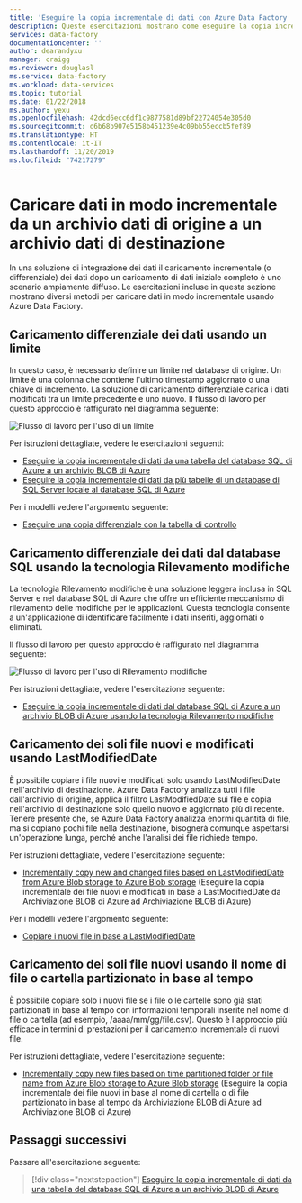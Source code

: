 ```yaml
---
title: 'Eseguire la copia incrementale di dati con Azure Data Factory '
description: Queste esercitazioni mostrano come eseguire la copia incrementale di dati da un archivio dati di origine a un archivio dati di destinazione. Nella prima vengono copiati dati da una tabella.
services: data-factory
documentationcenter: ''
author: dearandyxu
manager: craigg
ms.reviewer: douglasl
ms.service: data-factory
ms.workload: data-services
ms.topic: tutorial
ms.date: 01/22/2018
ms.author: yexu
ms.openlocfilehash: 42dcd6ecc6df1c9877581d89bf22724054e305d0
ms.sourcegitcommit: d6b68b907e5158b451239e4c09bb55eccb5fef89
ms.translationtype: HT
ms.contentlocale: it-IT
ms.lasthandoff: 11/20/2019
ms.locfileid: "74217279"
---
```

# <a name="incrementally-load-data-from-a-source-data-store-to-a-destination-data-store"></a>Caricare dati in modo incrementale da un archivio dati di origine a un archivio dati di destinazione

In una soluzione di integrazione dei dati il caricamento incrementale (o differenziale) dei dati dopo un caricamento di dati iniziale completo è uno scenario ampiamente diffuso. Le esercitazioni incluse in questa sezione mostrano diversi metodi per caricare dati in modo incrementale usando Azure Data Factory.

## <a name="delta-data-loading-from-database-by-using-a-watermark"></a>Caricamento differenziale dei dati usando un limite
In questo caso, è necessario definire un limite nel database di origine. Un limite è una colonna che contiene l'ultimo timestamp aggiornato o una chiave di incremento. La soluzione di caricamento differenziale carica i dati modificati tra un limite precedente e uno nuovo. Il flusso di lavoro per questo approccio è raffigurato nel diagramma seguente: 

![Flusso di lavoro per l'uso di un limite](media/tutorial-incremental-copy-overview/workflow-using-watermark.png)

Per istruzioni dettagliate, vedere le esercitazioni seguenti: 
- [Eseguire la copia incrementale di dati da una tabella del database SQL di Azure a un archivio BLOB di Azure](tutorial-incremental-copy-powershell.md)
- [Eseguire la copia incrementale di dati da più tabelle di un database di SQL Server locale al database SQL di Azure](tutorial-incremental-copy-multiple-tables-powershell.md)

Per i modelli vedere l'argomento seguente:
- [Eseguire una copia differenziale con la tabella di controllo](solution-template-delta-copy-with-control-table.md)

## <a name="delta-data-loading-from-sql-db-by-using-the-change-tracking-technology"></a>Caricamento differenziale dei dati dal database SQL usando la tecnologia Rilevamento modifiche
La tecnologia Rilevamento modifiche è una soluzione leggera inclusa in SQL Server e nel database SQL di Azure che offre un efficiente meccanismo di rilevamento delle modifiche per le applicazioni. Questa tecnologia consente a un'applicazione di identificare facilmente i dati inseriti, aggiornati o eliminati. 

Il flusso di lavoro per questo approccio è raffigurato nel diagramma seguente:

![Flusso di lavoro per l'uso di Rilevamento modifiche](media/tutorial-incremental-copy-overview/workflow-using-change-tracking.png)

Per istruzioni dettagliate, vedere l'esercitazione seguente: <br/>
- [Eseguire la copia incrementale di dati dal database SQL di Azure a un archivio BLOB di Azure usando la tecnologia Rilevamento modifiche](tutorial-incremental-copy-change-tracking-feature-powershell.md)

## <a name="loading-new-and-changed-files-only-by-using-lastmodifieddate"></a>Caricamento dei soli file nuovi e modificati usando LastModifiedDate
È possibile copiare i file nuovi e modificati solo usando LastModifiedDate nell'archivio di destinazione. Azure Data Factory analizza tutti i file dall'archivio di origine, applica il filtro LastModifiedDate sui file e copia nell'archivio di destinazione solo quello nuovo e aggiornato più di recente.  Tenere presente che, se Azure Data Factory analizza enormi quantità di file, ma si copiano pochi file nella destinazione, bisognerà comunque aspettarsi un'operazione lunga, perché anche l'analisi dei file richiede tempo.   

Per istruzioni dettagliate, vedere l'esercitazione seguente: <br/>
- [Incrementally copy new and changed files based on LastModifiedDate from Azure Blob storage to Azure Blob storage](tutorial-incremental-copy-lastmodified-copy-data-tool.md) (Eseguire la copia incrementale dei file nuovi e modificati in base a LastModifiedDate da Archiviazione BLOB di Azure ad Archiviazione BLOB di Azure)

Per i modelli vedere l'argomento seguente:
- [Copiare i nuovi file in base a LastModifiedDate](solution-template-copy-new-files-lastmodifieddate.md)

## <a name="loading-new-files-only-by-using-time-partitioned-folder-or-file-name"></a>Caricamento dei soli file nuovi usando il nome di file o cartella partizionato in base al tempo
È possibile copiare solo i nuovi file se i file o le cartelle sono già stati partizionati in base al tempo con informazioni temporali inserite nel nome di file o cartella (ad esempio, /aaaa/mm/gg/file.csv). Questo è l'approccio più efficace in termini di prestazioni per il caricamento incrementale di nuovi file. 

Per istruzioni dettagliate, vedere l'esercitazione seguente: <br/>
- [Incrementally copy new files based on time partitioned folder or file name from Azure Blob storage to Azure Blob storage](tutorial-incremental-copy-partitioned-file-name-copy-data-tool.md) (Eseguire la copia incrementale dei file nuovi in base al nome di cartella o di file partizionato in base al tempo da Archiviazione BLOB di Azure ad Archiviazione BLOB di Azure)

## <a name="next-steps"></a>Passaggi successivi
Passare all'esercitazione seguente: 

> [!div class="nextstepaction"]
>[Eseguire la copia incrementale di dati da una tabella del database SQL di Azure a un archivio BLOB di Azure](tutorial-incremental-copy-powershell.md)
